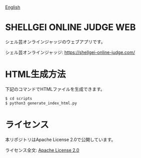 [English](./README.en.md)

# SHELLGEI ONLINE JUDGE WEB
シェル芸オンラインジャッジのウェブアプリです。

シェル芸オンラインジャッジ: https://shellgei-online-judge.com/

# HTML生成方法
下記のコマンドでHTMLファイルを生成できます。

```sh
$ cd scripts
$ python3 generate_index_html.py
```

# ライセンス
本リポジトリはApache License 2.0で公開しています。

ライセンス全文: [Apache License 2.0](https://github.com/YusukeKato/ShellgeiOnlineJudgeWeb/blob/main/LICENSE)

